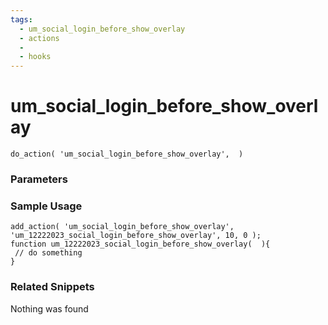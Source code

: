 ```yaml
---
tags: 
  - um_social_login_before_show_overlay
  - actions
  - 
  - hooks
---
```

# um\_social\_login\_before\_show\_overlay

``` php:no-line-numbers
do_action( 'um_social_login_before_show_overlay',  )
```
<div class='hook-sep'></div>

### Parameters

<div class='hook-sep'></div>



### Sample Usage

``` php:no-line-numbers
add_action( 'um_social_login_before_show_overlay', 'um_12222023_social_login_before_show_overlay', 10, 0 );
function um_12222023_social_login_before_show_overlay(  ){
 // do something
}
```
<div class='hook-sep'></div>



### Related Snippets

Nothing was found

